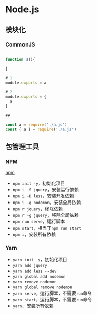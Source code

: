 # Node.js

## 模块化

### CommonJS

```javascript

function a(){

}

# 1
module.exports = a

# 2
module.exports = {
  a
}

##

const a = require('./a.js')
const { a } = require('./a.js')
```

## 包管理工具

### NPM

[npm](https://www.npmjs.com/)

- `npm init -y`，初始化项目
- `npm i -S jquery`，安装运行依赖
- `npm i -D less`，安装开发依赖
- `npm i -g nodemon`，安装全局依赖
- `npm r jquery`，移除依赖
- `npm r -g jquery`，移除全局依赖
- `npm run serve`，运行脚本
- `npm start`，相当于`npm run start`
- `npm i`，安装所有依赖

### Yarn

- `yarn init -y`，初始化项目
- `yarn add jquery`
- `yarn add less --dev`
- `yarn global add nodemon`
- `yarn remove nodemon`
- `yarn global remove nodemon`
- `yarn serve`，运行脚本，不需要`run`命令
- `yarn start`，运行脚本，不需要`run`命令
- `yarn`，安装所有依赖
